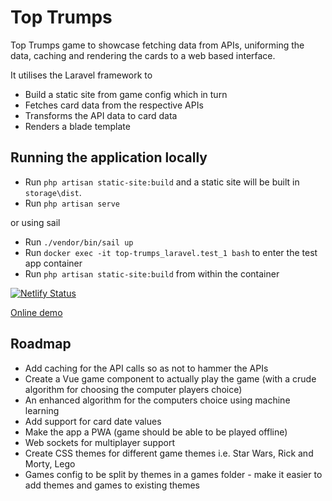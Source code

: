 # Top Trumps
Top Trumps game to showcase fetching data from APIs, uniforming the data,
caching and rendering the cards to a web based interface.

It utilises the Laravel framework to

* Build a static site from game config which in turn
* Fetches card data from the respective APIs
* Transforms the API data to card data
* Renders a blade template

## Running the application locally

* Run `php artisan static-site:build` and a static site will be built in `storage\dist`.
* Run `php artisan serve`

or using sail

* Run `./vendor/bin/sail up`
* Run `docker exec -it top-trumps_laravel.test_1 bash` to enter the test app container
* Run `php artisan static-site:build` from within the container

[![Netlify Status](https://api.netlify.com/api/v1/badges/6cd61d2a-b4a5-44f7-a497-7867061499fa/deploy-status)](https://app.netlify.com/sites/toptrumps/deploys)

[Online demo](https://toptrumps.netlify.app)

## Roadmap

* Add caching for the API calls so as not to hammer the APIs
* Create a Vue game component to actually play the game (with a crude algorithm for choosing the computer players choice)
* An enhanced algorithm for the computers choice using machine learning
* Add support for card date values
* Make the app a PWA (game should be able to be played offline)
* Web sockets for multiplayer support
* Create CSS themes for different game themes i.e. Star Wars, Rick and Morty, Lego
* Games config to be split by themes in a games folder - make it easier to add themes and games to existing themes
